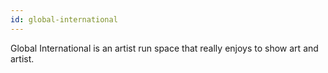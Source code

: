 ```yaml
---
id: global-international
---
```

Global International is an artist run space that really enjoys to show art and artist.
